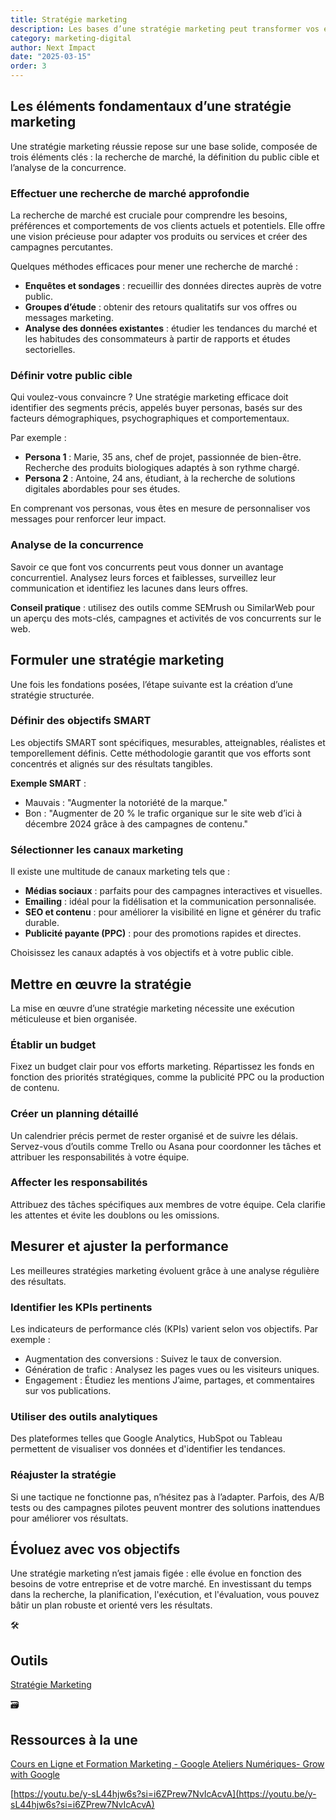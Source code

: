 ```yaml
---
title: Stratégie marketing
description: Les bases d’une stratégie marketing peut transformer vos efforts pour attirer, convertir, et fidéliser vos clients
category: marketing-digital
author: Next Impact
date: "2025-03-15"
order: 3
---
```



## Les éléments fondamentaux d’une stratégie marketing

Une stratégie marketing réussie repose sur une base solide, composée de trois éléments clés : la recherche de marché, la définition du public cible et l’analyse de la concurrence.

### Effectuer une recherche de marché approfondie

La recherche de marché est cruciale pour comprendre les besoins, préférences et comportements de vos clients actuels et potentiels. Elle offre une vision précieuse pour adapter vos produits ou services et créer des campagnes percutantes.

Quelques méthodes efficaces pour mener une recherche de marché :

- **Enquêtes et sondages** : recueillir des données directes auprès de votre public.
- **Groupes d’étude** : obtenir des retours qualitatifs sur vos offres ou messages marketing.
- **Analyse des données existantes** : étudier les tendances du marché et les habitudes des consommateurs à partir de rapports et études sectorielles.

### Définir votre public cible

Qui voulez-vous convaincre ? Une stratégie marketing efficace doit identifier des segments précis, appelés buyer personas, basés sur des facteurs démographiques, psychographiques et comportementaux.

Par exemple :

- **Persona 1** : Marie, 35 ans, chef de projet, passionnée de bien-être. Recherche des produits biologiques adaptés à son rythme chargé.
- **Persona 2** : Antoine, 24 ans, étudiant, à la recherche de solutions digitales abordables pour ses études.

En comprenant vos personas, vous êtes en mesure de personnaliser vos messages pour renforcer leur impact.

### Analyse de la concurrence

Savoir ce que font vos concurrents peut vous donner un avantage concurrentiel. Analysez leurs forces et faiblesses, surveillez leur communication et identifiez les lacunes dans leurs offres.

**Conseil pratique** : utilisez des outils comme SEMrush ou SimilarWeb pour un aperçu des mots-clés, campagnes et activités de vos concurrents sur le web.

## Formuler une stratégie marketing

Une fois les fondations posées, l’étape suivante est la création d’une stratégie structurée.

### Définir des objectifs SMART

Les objectifs SMART sont spécifiques, mesurables, atteignables, réalistes et temporellement définis. Cette méthodologie garantit que vos efforts sont concentrés et alignés sur des résultats tangibles.

**Exemple SMART** :

- Mauvais : "Augmenter la notoriété de la marque."
- Bon : "Augmenter de 20 % le trafic organique sur le site web d’ici à décembre 2024 grâce à des campagnes de contenu."

### Sélectionner les canaux marketing

Il existe une multitude de canaux marketing tels que :

- **Médias sociaux** : parfaits pour des campagnes interactives et visuelles.
- **Emailing** : idéal pour la fidélisation et la communication personnalisée.
- **SEO et contenu** : pour améliorer la visibilité en ligne et générer du trafic durable.
- **Publicité payante (PPC)** : pour des promotions rapides et directes.

Choisissez les canaux adaptés à vos objectifs et à votre public cible.

## Mettre en œuvre la stratégie

La mise en œuvre d’une stratégie marketing nécessite une exécution méticuleuse et bien organisée.

### Établir un budget

Fixez un budget clair pour vos efforts marketing. Répartissez les fonds en fonction des priorités stratégiques, comme la publicité PPC ou la production de contenu.

### Créer un planning détaillé

Un calendrier précis permet de rester organisé et de suivre les délais. Servez-vous d’outils comme Trello ou Asana pour coordonner les tâches et attribuer les responsabilités à votre équipe.

### Affecter les responsabilités

Attribuez des tâches spécifiques aux membres de votre équipe. Cela clarifie les attentes et évite les doublons ou les omissions.

## Mesurer et ajuster la performance

Les meilleures stratégies marketing évoluent grâce à une analyse régulière des résultats.

### Identifier les KPIs pertinents

Les indicateurs de performance clés (KPIs) varient selon vos objectifs. Par exemple :

- Augmentation des conversions : Suivez le taux de conversion.
- Génération de trafic : Analysez les pages vues ou les visiteurs uniques.
- Engagement : Étudiez les mentions J’aime, partages, et commentaires sur vos publications.

### Utiliser des outils analytiques

Des plateformes telles que Google Analytics, HubSpot ou Tableau permettent de visualiser vos données et d'identifier les tendances.

### Réajuster la stratégie

Si une tactique ne fonctionne pas, n’hésitez pas à l’adapter. Parfois, des A/B tests ou des campagnes pilotes peuvent montrer des solutions inattendues pour améliorer vos résultats.

## Évoluez avec vos objectifs

Une stratégie marketing n’est jamais figée : elle évolue en fonction des besoins de votre entreprise et de votre marché. En investissant du temps dans la recherche, la planification, l'exécution, et l'évaluation, vous pouvez bâtir un plan robuste et orienté vers les résultats.

<aside>
🛠️

## Outils

[Stratégie Marketing](https://www.notion.so/Strat-gie-Marketing-17b3c8ef34fa8092ba67c23109cf8085?pvs=21) 

</aside>

<aside>
🗃️

## Ressources à la une

[Cours en Ligne et Formation Marketing - Google Ateliers Numériques- Grow with Google](https://grow.google/intl/fr_fr/courses-and-tools/?category=career&topic=digital-marketing)

[https://youtu.be/y-sL44hjw6s?si=i6ZPrew7NvIcAcvA](https://youtu.be/y-sL44hjw6s?si=i6ZPrew7NvIcAcvA)

</aside>